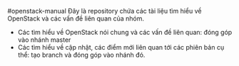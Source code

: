  #openstack-manual
 Đây là repository chứa các tài liệu tìm hiểu về OpenStack và các vấn đề liên quan của nhóm.
 - Các tìm hiểu về OpenStack nói chung và các vấn đề liên quan: đóng góp vào nhánh master
 - Các tìm hiểu về cập nhật, các điểm mới liên quan tới các phiên bản cụ thể: tạo branch và đóng góp vào nhánh đó.
